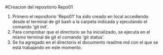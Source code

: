 #Creacion del repositorio Repo01 

1. Primero el repositorio 'Repo01' ha sido creado en local accediendo desde el terminal de git bash a la carpeta indicada y ejecutando el comando 'git init'.
2. Para comprobar que el directorio se ha inicializado, se ejecuta en el mismo terminal de git el comando 'git status'.
3. Se ha agregado en el directorio el documento readme.md con el que se está trabajando en este momento.
